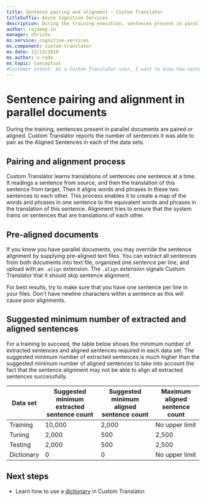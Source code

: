 ```yaml
---
title: Sentence pairing and alignment - Custom Translator
titleSuffix: Azure Cognitive Services
description: During the training execution, sentences present in parallel documents are paired or aligned. Custom Translator learns translations one sentence at a time, by reading a sentence, the translation of this sentence. Then it aligns words and phrases in these two sentences to each other. 
author: rajdeep-in
manager: christw
ms.service: cognitive-services
ms.component: custom-translator
ms.date: 11/13/2018
ms.author: v-rada
ms.topic: conceptual
#Customer intent: As a Custom Translator user, I want to know how sentence alignment works, so that I can have better understanding of underlying process of sentence extraction, pairing, filtering, aligning.
---
```


# Sentence pairing and alignment in parallel documents

During the training, sentences present in parallel documents are
paired or aligned. Custom Translator reports the number of sentences it was
able to pair as the Aligned Sentences in each of the data sets.

## Pairing and alignment process

Custom Translator learns translations of sentences one sentence at a time. It readings a
sentence from source, and then the translation of this sentence from target. Then it aligns words and phrases
in these two sentences to each other. This process enables it to create a map of the
words and phrases in one sentence to the equivalent words and phrases in the
translation of this sentence. Alignment tries to ensure that the system trains
on sentences that are translations of each other.

## Pre-aligned documents

If you know you have parallel documents, you may override the
sentence alignment by supplying pre-aligned text files. You can extract all
sentences from both documents into text file, organized one sentence per line,
and upload with an `.align` extension. The `.align` extension signals Custom
Translator that it should skip sentence alignment.

For best results, try to make sure that you have one sentence per line in your
files. Don't have newline characters within a sentence as this will cause poor
alignments.

## Suggested minimum number of extracted and aligned sentences

For a training to succeed, the table below shows the minimum number of extracted
sentences and aligned sentences required in each data set. The
suggested minimum number of extracted sentences is much higher than the
suggested minimum number of aligned sentences to take into account the fact that
the sentence alignment may not be able to align all extracted sentences
successfully.

| Data set   | Suggested minimum extracted sentence count | Suggested minimum aligned sentence count | Maximum aligned sentence count |
|------------|--------------------------------------------|------------------------------------------|--------------------------------|
| Training   | 10,000                                     | 2,000                                    | No upper limit                 |
| Tuning     | 2,000                                      | 500                                      | 2,500                          |
| Testing    | 2,000                                      | 500                                      | 2,500                          |
| Dictionary | 0                                          | 0                                        | No upper limit                 |

## Next steps

- Learn how to use a [dictionary](what-is-dictionary.md) in Custom Translator.
